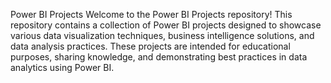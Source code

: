Power BI Projects
Welcome to the Power BI Projects repository! This repository contains a collection of Power BI projects designed to showcase various data visualization techniques, business intelligence solutions, and data analysis practices. These projects are intended for educational purposes, sharing knowledge, and demonstrating best practices in data analytics using Power BI.

